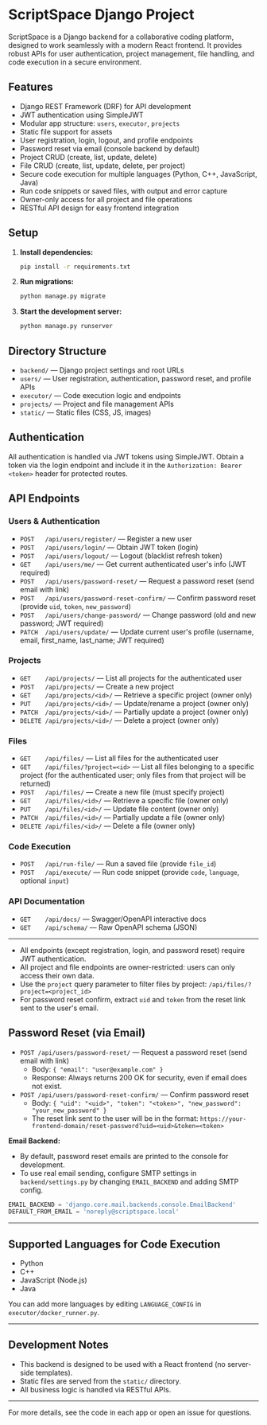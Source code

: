 # ScriptSpace Django Project

ScriptSpace is a Django backend for a collaborative coding platform, designed to work seamlessly with a modern React frontend. It provides robust APIs for user authentication, project management, file handling, and code execution in a secure environment.

## Features
- Django REST Framework (DRF) for API development
- JWT authentication using SimpleJWT
- Modular app structure: `users`, `executor`, `projects`
- Static file support for assets
- User registration, login, logout, and profile endpoints
- Password reset via email (console backend by default)
- Project CRUD (create, list, update, delete)
- File CRUD (create, list, update, delete, per project)
- Secure code execution for multiple languages (Python, C++, JavaScript, Java)
- Run code snippets or saved files, with output and error capture
- Owner-only access for all project and file operations
- RESTful API design for easy frontend integration

## Setup
1. **Install dependencies:**
   ```sh
   pip install -r requirements.txt
   ```
2. **Run migrations:**
   ```sh
   python manage.py migrate
   ```
3. **Start the development server:**
   ```sh
   python manage.py runserver
   ```

## Directory Structure
- `backend/` — Django project settings and root URLs
- `users/` — User registration, authentication, password reset, and profile APIs
- `executor/` — Code execution logic and endpoints
- `projects/` — Project and file management APIs
- `static/` — Static files (CSS, JS, images)

## Authentication
All authentication is handled via JWT tokens using SimpleJWT. Obtain a token via the login endpoint and include it in the `Authorization: Bearer <token>` header for protected routes.

## API Endpoints

### Users & Authentication
- `POST   /api/users/register/`                — Register a new user
- `POST   /api/users/login/`                 — Obtain JWT token (login)
- `POST   /api/users/logout/`                  — Logout (blacklist refresh token)
- `GET    /api/users/me/`                     — Get current authenticated user's info (JWT required)
- `POST   /api/users/password-reset/`          — Request a password reset (send email with link)
- `POST   /api/users/password-reset-confirm/`  — Confirm password reset (provide `uid`, `token`, `new_password`)
- `POST   /api/users/change-password/`         — Change password (old and new password; JWT required)
- `PATCH  /api/users/update/`                  — Update current user's profile (username, email, first_name, last_name; JWT required)

### Projects
- `GET    /api/projects/`                      — List all projects for the authenticated user
- `POST   /api/projects/`                      — Create a new project
- `GET    /api/projects/<id>/`                — Retrieve a specific project (owner only)
- `PUT    /api/projects/<id>/`                 — Update/rename a project (owner only)
- `PATCH  /api/projects/<id>/`                 — Partially update a project (owner only)
- `DELETE /api/projects/<id>/`                 — Delete a project (owner only)

### Files
- `GET    /api/files/`                         — List all files for the authenticated user
- `GET    /api/files/?project=<id>`            — List all files belonging to a specific project (for the authenticated user; only files from that project will be returned)
- `POST   /api/files/`                         — Create a new file (must specify project)
- `GET    /api/files/<id>/`                    — Retrieve a specific file (owner only)
- `PUT    /api/files/<id>/`                    — Update file content (owner only)
- `PATCH  /api/files/<id>/`                    — Partially update a file (owner only)
- `DELETE /api/files/<id>/`                    — Delete a file (owner only)

### Code Execution
- `POST   /api/run-file/`                      — Run a saved file (provide `file_id`)
- `POST   /api/execute/`                       — Run code snippet (provide `code`, `language`, optional `input`)

### API Documentation
- `GET    /api/docs/`                          — Swagger/OpenAPI interactive docs
- `GET    /api/schema/`                       — Raw OpenAPI schema (JSON)

---

- All endpoints (except registration, login, and password reset) require JWT authentication.
- All project and file endpoints are owner-restricted: users can only access their own data.
- Use the `project` query parameter to filter files by project: `/api/files/?project=<project_id>`
- For password reset confirm, extract `uid` and `token` from the reset link sent to the user's email.

## Password Reset (via Email)
- `POST /api/users/password-reset/` — Request a password reset (send email with link)
    - Body: `{ "email": "user@example.com" }`
    - Response: Always returns 200 OK for security, even if email does not exist.
- `POST /api/users/password-reset-confirm/` — Confirm password reset
    - Body: `{ "uid": "<uid>", "token": "<token>", "new_password": "your_new_password" }`
    - The reset link sent to the user will be in the format: `https://your-frontend-domain/reset-password?uid=<uid>&token=<token>`

**Email Backend:**
- By default, password reset emails are printed to the console for development.
- To use real email sending, configure SMTP settings in `backend/settings.py` by changing `EMAIL_BACKEND` and adding SMTP config.

```python
EMAIL_BACKEND = 'django.core.mail.backends.console.EmailBackend'
DEFAULT_FROM_EMAIL = 'noreply@scriptspace.local'
```

---

## Supported Languages for Code Execution
- Python
- C++
- JavaScript (Node.js)
- Java

You can add more languages by editing `LANGUAGE_CONFIG` in `executor/docker_runner.py`.

---

## Development Notes
- This backend is designed to be used with a React frontend (no server-side templates).
- Static files are served from the `static/` directory.
- All business logic is handled via RESTful APIs.

---

For more details, see the code in each app or open an issue for questions.
